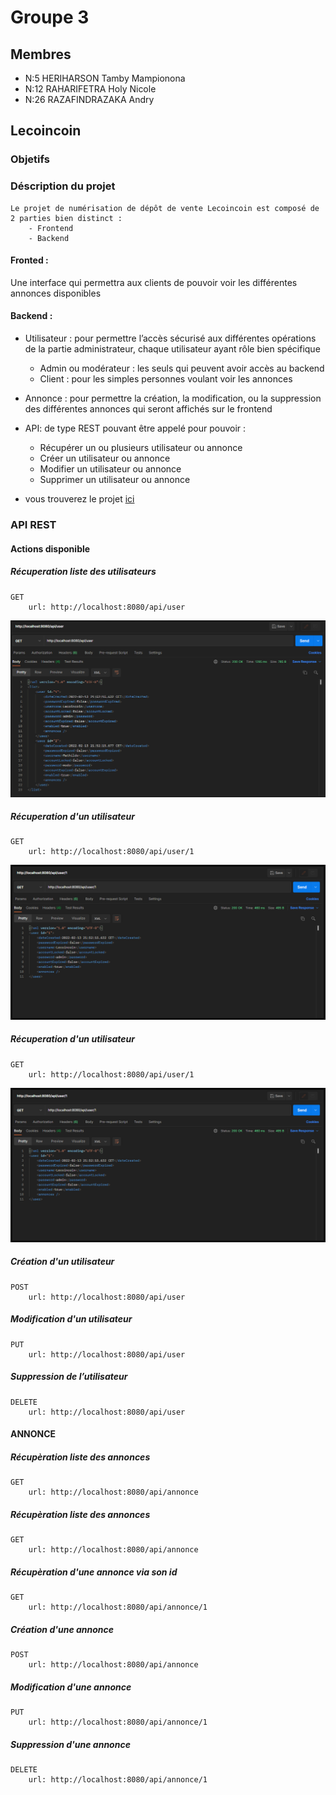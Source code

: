 # Groupe 3
## Membres
- N:5 HERIHARSON Tamby Mampionona
- N:12 RAHARIFETRA Holy Nicole
- N:26 RAZAFINDRAZAKA Andry

## Lecoincoin 
### Objetifs


### Déscription du projet
```
Le projet de numérisation de dépôt de vente Lecoincoin est composé de 2 parties bien distinct :
    - Frontend 
    - Backend
```
#### Fronted :
Une interface qui permettra aux clients de pouvoir voir les différentes annonces disponibles
#### Backend :
- Utilisateur : pour permettre l’accès sécurisé aux différentes opérations de la partie administrateur, chaque utilisateur ayant rôle bien spécifique
    - Admin ou modérateur : les seuls qui peuvent avoir accès au backend
    - Client : pour les simples personnes voulant voir les annonces
- Annonce : pour permettre la création, la modification, ou la suppression des différentes annonces qui seront affichés sur le frontend

- API: de type REST pouvant être appelé pour pouvoir :
    
    - Récupérer un ou plusieurs utilisateur ou annonce
    - Créer un utilisateur ou annonce
    - Modifier un utilisateur ou annonce
    - Supprimer un utilisateur ou annonce
-  vous trouverez le projet [ici](lien)

### API REST

#### Actions disponible

##### Récuperation liste des utilisateurs

``` 
GET 
    url: http://localhost:8080/api/user 
```

![GET](assets/1.png)

##### Récuperation d'un utilisateur

``` 
GET 
    url: http://localhost:8080/api/user/1
```

![Structure](assets/2.png)

##### Récuperation d'un utilisateur

``` 
GET 
    url: http://localhost:8080/api/user/1
```

![GET](assets/2.png)

##### Création d'un utilisateur

``` 
POST 
    url: http://localhost:8080/api/user
```


##### Modification d'un utilisateur

``` 
PUT 
    url: http://localhost:8080/api/user
```


##### Suppression de l’utilisateur

``` 
DELETE 
    url: http://localhost:8080/api/user
```

#### ANNONCE

##### Récupèration liste des annonces

``` 
GET 
    url: http://localhost:8080/api/annonce
```


##### Récupèration liste des annonces

``` 
GET 
    url: http://localhost:8080/api/annonce
```

##### Récupèration d'une annonce via son id

``` 
GET 
    url: http://localhost:8080/api/annonce/1
```

##### Création d'une annonce

``` 
POST 
    url: http://localhost:8080/api/annonce
```

##### Modification d'une annonce

``` 
PUT 
    url: http://localhost:8080/api/annonce/1
```

##### Suppression d'une annonce

``` 
DELETE 
    url: http://localhost:8080/api/annonce/1
```
